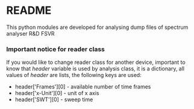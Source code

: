 # README #

This python modules are developed for analysing dump files of spectrum analyser R&D FSVR

### Important notice for reader class ###

If you would like to change reader class for another device, important to know that *header* variable is used by analysis class, it is a dictionary, all values of *header* are lists, the following keys are used:
* header['Frames'][0] - available number of time frames
* header['x-Unit'][0] - unit of x axis
* header['SWT'][0] - sweep time
